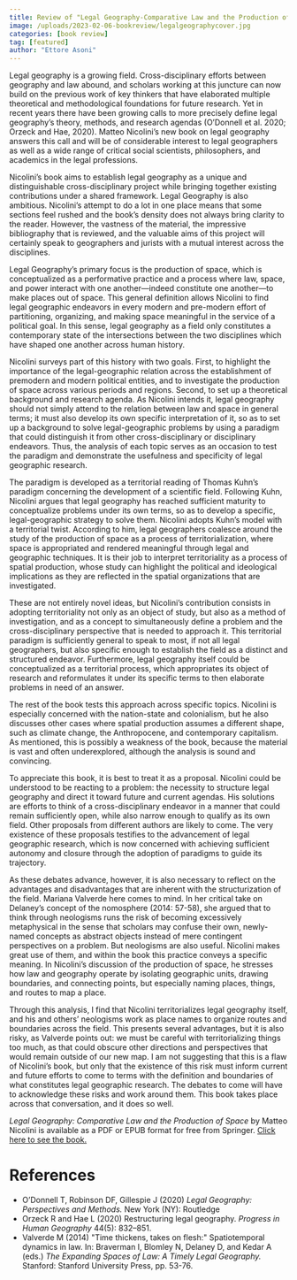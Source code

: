 ```yaml
---
title: Review of "Legal Geography-Comparative Law and the Production of Space" by Matteo Nicolini
image: /uploads/2023-02-06-bookreview/legalgeographycover.jpg
categories: [book review]
tag: [featured]
author: "Ettore Asoni"
---
```


Legal geography is a growing field. Cross-disciplinary efforts between geography and law abound, and scholars working at this juncture can now build on the previous work of key thinkers that have elaborated multiple theoretical and methodological foundations for future research. Yet in recent years there have been growing calls to more precisely define legal geography’s theory, methods, and research agendas (O’Donnell et al. 2020; Orzeck and Hae, 2020). Matteo Nicolini’s new book on legal geography answers this call and will be of considerable interest to legal geographers as well as a wide range of critical social scientists, philosophers, and academics in the legal professions.

Nicolini’s book aims to establish legal geography as a unique and distinguishable cross-disciplinary project while bringing together existing contributions under a shared framework. Legal Geography is also ambitious. Nicolini’s attempt to do a lot in one place means that some sections feel rushed and the book’s density does not always bring clarity to the reader. However, the vastness of the material, the impressive bibliography that is reviewed, and the valuable aims of this project will certainly speak to geographers and jurists with a mutual interest across the disciplines.

Legal Geography’s primary focus is the production of space, which is conceptualized as a performative practice and a process where law, space, and power interact with one another—indeed constitute one another—to make places out of space. This general definition allows Nicolini to find legal geographic endeavors in every modern and pre-modern effort of partitioning, organizing, and making space meaningful in the service of a political goal. In this sense, legal geography as a field only constitutes a contemporary state of the intersections between the two disciplines which have shaped one another across human history.

Nicolini surveys part of this history with two goals. First, to highlight the importance of the legal-geographic relation across the establishment of premodern and modern political entities, and to investigate the production of space across various periods and regions. Second, to set up a theoretical background and research agenda. As Nicolini intends it, legal geography should not simply attend to the relation between law and space in general terms; it must also develop its own specific interpretation of it, so as to set up a background to solve legal-geographic problems by using a paradigm that could distinguish it from other cross-disciplinary or disciplinary endeavors. Thus, the analysis of each topic serves as an occasion to test the paradigm and demonstrate the usefulness and specificity of legal geographic research.

The paradigm is developed as a territorial reading of Thomas Kuhn’s paradigm concerning the development of a scientific field. Following Kuhn, Nicolini argues that legal geography has reached sufficient maturity to conceptualize problems under its own terms, so as to develop a specific, legal-geographic strategy to solve them. Nicolini adopts Kuhn’s model with a territorial twist. According to him, legal geographers coalesce around the study of the production of space as a process of territorialization, where space is appropriated and rendered meaningful through legal and geographic techniques. It is their job to interpret territoriality as a process of spatial production, whose study can highlight the political and ideological implications as they are reflected in the spatial organizations that are investigated. 

These are not entirely novel ideas, but Nicolini’s contribution consists in adopting territoriality not only as an object of study, but also as a method of investigation, and as a concept to simultaneously define a problem and the cross-disciplinary perspective that is needed to approach it. This territorial paradigm is sufficiently general to speak to most, if not all legal geographers, but also specific enough to establish the field as a distinct and structured endeavor. Furthermore, legal geography itself could be conceptualized as a territorial process, which appropriates its object of research and reformulates it under its specific terms to then elaborate problems in need of an answer.

The rest of the book tests this approach across specific topics. Nicolini is especially concerned with the nation-state and colonialism, but he also discusses other cases where spatial production assumes a different shape, such as climate change, the Anthropocene, and contemporary capitalism. As mentioned, this is possibly a weakness of the book, because the material is vast and often underexplored, although the analysis is sound and convincing. 

To appreciate this book, it is best to treat it as a proposal. Nicolini could be understood to be reacting to a problem: the necessity to structure legal geography and direct it toward future and current agendas. His solutions are efforts to think of a cross-disciplinary endeavor in a manner that could remain sufficiently open, while also narrow enough to qualify as its own field. Other proposals from different authors are likely to come. The very existence of these proposals testifies to the advancement of legal geographic research, which is now concerned with achieving sufficient autonomy and closure through the adoption of paradigms to guide its trajectory.

As these debates advance, however, it is also necessary to reflect on the advantages and disadvantages that are inherent with the structurization of the field. Mariana Valverde here comes to mind. In her critical take on Delaney’s concept of the nomosphere (2014: 57-58), she argued that to think through neologisms runs the risk of becoming excessively metaphysical in the sense that scholars may confuse their own, newly-named concepts as abstract objects instead of mere contingent perspectives on a problem. But neologisms are also useful. Nicolini makes great use of them, and within the book this practice conveys a specific meaning. In Nicolini’s discussion of the production of space, he stresses how law and geography operate by isolating geographic units, drawing boundaries, and connecting points, but especially naming places, things, and routes to map a place. 

Through this analysis, I find that Nicolini territorializes legal geography itself, and his and others’ neologisms work as place names to organize routes and boundaries across the field. This presents several advantages, but it is also risky, as Valverde points out: we must be careful with territorializing things too much, as that could obscure other directions and perspectives that would remain outside of our new map. I am not suggesting that this is a flaw of Nicolini’s book, but only that the existence of this risk must inform current and future efforts to come to terms with the definition and boundaries of what constitutes legal geographic research. The debates to come will have to acknowledge these risks and work around them. This book takes place across that conversation, and it does so well.

*Legal Geography: Comparative Law and the Production of Space* by Matteo Nicolini is available as a PDF or EPUB format for free from Springer. [Click here to see the book.](https://link.springer.com/book/10.1007/978-3-031-19410-8)

# References

- O’Donnell T, Robinson DF, Gillespie J (2020) *Legal Geography: Perspectives and Methods.* New York (NY): Routledge
- Orzeck R and Hae L (2020) Restructuring legal geography. *Progress in Human Geography* 44(5): 832–851. 
- Valverde M (2014) "Time thickens, takes on flesh:" Spatiotemporal dynamics in law. In: Braverman I, Blomley N, Delaney D, and Kedar A (eds.) *The Expanding Spaces of Law: A Timely Legal Geography.* Stanford: Stanford University Press, pp. 53-76.

